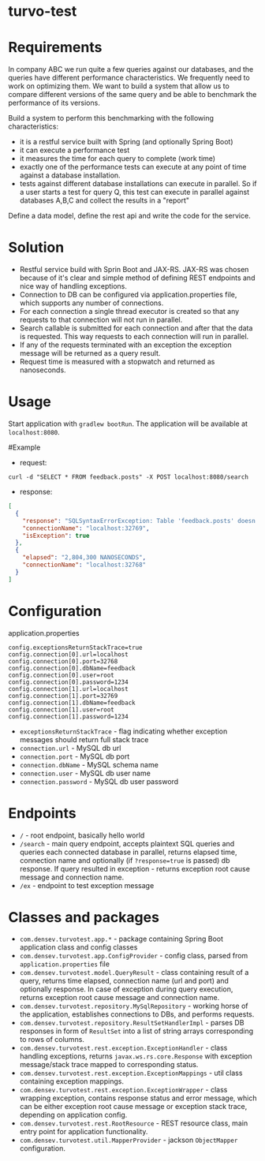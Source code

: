 # turvo-test

# Requirements

In company ABC we run quite a few queries against our databases, and the queries have different performance
characteristics. We frequently need to work on optimizing them. We want to build a system that allow us to
compare different versions of the same query and be able to benchmark the performance of its versions.

Build a system to perform this benchmarking with the following characteristics:

- it is a restful service built with Spring (and optionally Spring Boot)
- it can execute a performance test
- it measures the time for each query to complete (work time)
- exactly one of the performance tests can execute at any point of time against a database installation.
- tests against different database installations can execute in parallel. So if a user starts a test for query Q, this
test can execute in parallel against databases A,B,C and collect the results in a "report"

Define a data model, define the rest api and write the code for the service.

# Solution

- Restful service build with Sprin Boot and JAX-RS. JAX-RS was chosen because of it's clear and simple method of defining REST 
endpoints and nice way of handling exceptions.
- Connection to DB can be configured via application.properties file, which supports any number of connections.
- For each connection a single thread executor is created so that any requests to that connection will not run in parallel.
- Search callable is submitted for each connection and after that the data is requested. This way requests to each 
connection will run in parallel.
- If any of the requests terminated with an exception the exception message will be returned as a query result.
- Request time is measured with a stopwatch and returned as nanoseconds.


# Usage

Start application with ```gradlew bootRun```. The application will be available at ```localhost:8080```.

#Example

- request:
```
curl -d "SELECT * FROM feedback.posts" -X POST localhost:8080/search
```
- response:
```json
[
  {
    "response": "SQLSyntaxErrorException: Table 'feedback.posts' doesn't exist",
    "connectionName": "localhost:32769",
    "isException": true
  },
  {
    "elapsed": "2,804,300 NANOSECONDS",
    "connectionName": "localhost:32768"
  }
]
```

# Configuration

application.properties

```
config.exceptionsReturnStackTrace=true
config.connection[0].url=localhost
config.connection[0].port=32768
config.connection[0].dbName=feedback
config.connection[0].user=root
config.connection[0].password=1234
config.connection[1].url=localhost
config.connection[1].port=32769
config.connection[1].dbName=feedback
config.connection[1].user=root
config.connection[1].password=1234
```

- ```exceptionsReturnStackTrace``` - flag indicating whether exception messages should return full stack trace
- ```connection.url``` - MySQL db url
- ```connection.port``` - MySQL db port
- ```connection.dbName``` - MySQL schema name
- ```connection.user``` - MySQL db user name
- ```connection.password``` - MySQL db user password

# Endpoints

- ```/``` - root endpoint, basically hello world
- ```/search``` - main query endpoint, accepts plaintext SQL queries and queries each connected database in 
parallel, returns elapsed time, connection name and optionally (if ```?response=true``` is passed) db response. 
If query resulted in exception - returns exception root cause message and connection name.
- ```/ex``` - endpoint to test exception message

# Classes and packages

- ```com.densev.turvotest.app.*``` - package containing Spring Boot application class and config classes
- ```com.densev.turvotest.app.ConfigProvider``` - config class, parsed from ```application.properties``` file
- ```com.densev.turvotest.model.QueryResult``` - class containing result of a query, returns time elapsed, connection 
name (url and port) and optionally response. In case of exception during query execution, returns exception root cause 
message and connection name.
- ```com.densev.turvotest.repository.MySqlRepository``` - working horse of the application, establishes connections to 
DBs, and performs requests. 
- ```com.densev.turvotest.repository.ResultSetHandlerImpl``` - parses DB responses in form of ```ResultSet``` into a list 
of string arrays corresponding to rows of columns.
- ```com.densev.turvotest.rest.exception.ExceptionHandler``` - class handling exceptions, returns ```javax.ws.rs.core.Response```
with exception message/stack trace mapped to corresponding status.
- ```com.densev.turvotest.rest.exception.ExceptionMappings``` - util class containing exception mappings.
- ```com.densev.turvotest.rest.exception.ExceptionWrapper``` - class wrapping exception, contains response status and 
error message, which can be either exception root cause message or exception stack trace, depending on application config.
- ```com.densev.turvotest.rest.RootResource``` - REST resource class, main entry point for application functionality.
- ```com.densev.turvotest.util.MapperProvider``` - jackson ```ObjectMapper``` configuration.